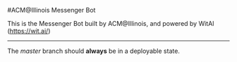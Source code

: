 #ACM@Illinois Messenger Bot

This is the Messenger Bot built by ACM@Illinois, and powered by WitAI (https://wit.ai/)

---

The _master_ branch should **always** be in a deployable state.
